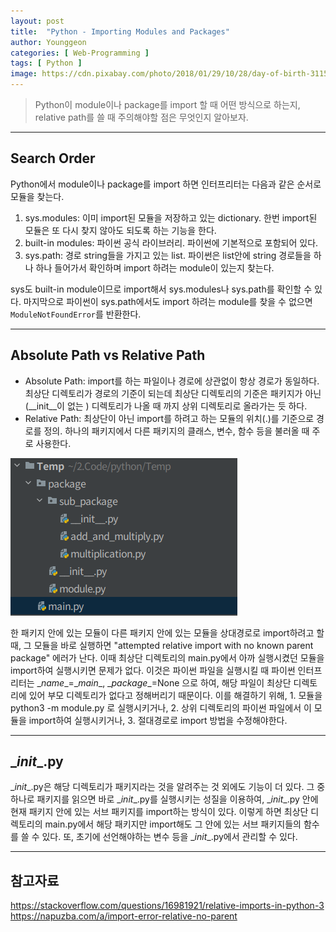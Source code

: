 ```yaml
---
layout: post
title:  "Python - Importing Modules and Packages"
author: Younggeon
categories: [ Web-Programming ]
tags: [ Python ]
image: https://cdn.pixabay.com/photo/2018/01/29/10/28/day-of-birth-3115764_960_720.jpg
---
```


> Python이 module이나 package를 import 할 때 어떤 방식으로 하는지, relative path를 쓸 때 주의해야할 점은 무엇인지 알아보자.

---

## Search Order

Python에서 module이나 package를 import 하면 인터프리터는 다음과 같은 순서로 모듈을 찾는다.

1. sys.modules: 이미 import된 모듈을 저장하고 있는 dictionary. 한번 import된 모듈은 또 다시 찾지 않아도 되도록 하는 기능을 한다.
2. built-in modules: 파이썬 공식 라이브러리. 파이썬에 기본적으로 포함되어 있다.
3. sys.path: 경로 string들을 가지고 있는 list. 파이썬은 list안에 string 경로들을 하나 하나 들어가서 확인하며 import 하려는 module이 있는지 찾는다.

sys도 built-in module이므로 import해서 sys.modules나 sys.path를 확인할 수 있다. 마지막으로 파이썬이 sys.path에서도 import 하려는 module를 찾을 수 없으면 `ModuleNotFoundError`를 반환한다.

---

## Absolute Path vs Relative Path

- Absolute Path: import를 하는 파일이나 경로에 상관없이 항상 경로가 동일하다. 최상단 디렉토리가 경로의 기준이 되는데 최상단 디렉토리의 기준은 패키지가 아닌(__init__이 없는 ) 디렉토리가 나올 때 까지 상위 디렉토리로 올라가는 듯 하다.
- Relative Path: 최상단이 아닌 import를 하려고 하는 모듈의 위치(.)를 기준으로 경로를 정의. 하나의 패키지에서 다른 패키지의 클래스, 변수, 함수 등을 불러올 때 주로 사용한다.

<img src="/assets/images/스크린샷, 2021-04-21 13-38-24.png" alt="directory tree">

한 패키지 안에 있는 모듈이 다른 패키지 안에 있는 모듈을 상대경로로 import하려고 할 때, 그 모듈을 바로 실행하면 "attempted relative import with no known parent package" 에러가 난다. 이때 최상단 디렉토리의 main.py에서 아까 실행시켰던 모듈을 import하여 실행시키면 문제가 없다. 이것은 파이썬 파일을 실행시킬 때 파이썬 인터프리터는 \__name__=\__main__, \__package__=None 으로 하여, 해당 파일이 최상단 디렉토리에 있어 부모 디렉토리가 없다고 정해버리기 때문이다. 이를 해결하기 위해, 1. 모듈을 python3 -m module.py 로 실행시키거나, 2. 상위 디렉토리의 파이썬 파일에서 이 모듈을 import하여 실행시키거나, 3. 절대경로로 import 방법을 수정해야한다.

---

## \__init__.py

\__init__.py은 해당 디렉토리가 패키지라는 것을 알려주는 것 외에도 기능이 더 있다. 그 중 하나로 패키지를 읽으면 바로 \__init__.py를 실행시키는 성질을 이용하여, \__init__.py 안에 현재 패키지 안에 있는 서브 패키지를 import하는 방식이 있다. 이렇게 하면 최상단 디렉토리의 main.py에서 해당 패키지만 import해도 그 안에 있는 서브 패키지들의 함수를 쓸 수 있다. 또, 초기에 선언해야하는 변수 등을 \__init__.py에서 관리할 수 있다.

---

## 참고자료

<https://stackoverflow.com/questions/16981921/relative-imports-in-python-3>
<https://napuzba.com/a/import-error-relative-no-parent>
